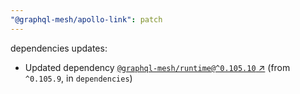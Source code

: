 ```yaml
---
"@graphql-mesh/apollo-link": patch
---
```

dependencies updates:
  - Updated dependency [`@graphql-mesh/runtime@^0.105.10` ↗︎](https://www.npmjs.com/package/@graphql-mesh/runtime/v/0.105.10) (from `^0.105.9`, in `dependencies`)
